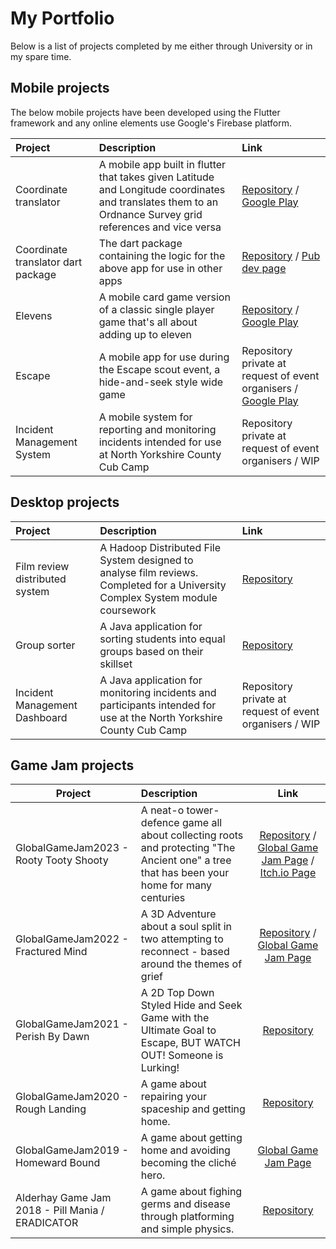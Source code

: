 # My Portfolio

Below is a list of projects completed by me either through University or in my spare time.


## <a name="mobile-area"></a> Mobile projects

The below mobile projects have been developed using the Flutter framework and any online elements use Google's Firebase platform.

| Project | Description | Link |
| :---    | :---        | :--- |
| Coordinate translator | A mobile app built in flutter that takes given Latitude and Longitude coordinates and translates them to an Ordnance Survey grid references and vice versa | [Repository](https://github.com/FunkyPenguin24/CoordinateTranslator) / [Google Play](https://play.google.com/store/apps/details?id=com.latlonpackage.coord_translator) |
| Coordinate translator dart package | The dart package containing the logic for the above app for use in other apps | [Repository](https://github.com/FunkyPenguin24/latlong_to_osgrid) / [Pub dev page](https://pub.dev/packages/latlong_to_osgrid) |
| Elevens | A mobile card game version of a classic single player game that's all about adding up to eleven | [Repository](https://github.com/FunkyPenguin24/elevensapp) / [Google Play](https://play.google.com/store/apps/details?id=com.elpackage.elevens) |
| Escape | A mobile app for use during the Escape scout event, a hide-and-seek style wide game | Repository private at request of event organisers / [Google Play](https://play.google.com/store/apps/details?id=escape.york.escapeapp) |
| Incident Management System | A mobile system for reporting and monitoring incidents intended for use at North Yorkshire County Cub Camp | Repository private at request of event organisers / WIP |


## <a name="desktop-area"></a> Desktop projects

| Project | Description | Link |
| :---    | :---        | :--- |
| Film review distributed system | A Hadoop Distributed File System designed to analyse film reviews. Completed for a University Complex System module coursework | [Repository](https://github.com/FunkyPenguin24/ComplexSystemsCW2) |
| Group sorter | A Java application for sorting students into equal groups based on their skillset | [Repository](https://github.com/FunkyPenguin24/groupSorter) |
| Incident Management Dashboard | A Java application for monitoring incidents and participants intended for use at the North Yorkshire County Cub Camp | Repository private at request of event organisers / WIP |

## <a name="game-jam-area"></a> Game Jam projects

| Project       | Description   | Link |
| ------------- |:------------- | :-------------: |
| GlobalGameJam2023 - Rooty Tooty Shooty | A neat-o tower-defence game all about collecting roots and protecting "The Ancient one" a tree that has been your home for many centuries | [Repository](https://github.com/youugotssponged/GGJ2023) / [Global Game Jam Page](https://globalgamejam.org/2023/games/rooty-tooty-shooty-9) / [Itch.io Page](https://infiniteshockz.itch.io/rooty-tooty-shooty)
| GlobalGameJam2022 - Fractured Mind | A 3D Adventure about a soul split in two attempting to reconnect - based around the themes of grief | [Repository](https://github.com/youugotssponged/GGJ2022) / [Global Game Jam Page](https://globalgamejam.org/2022/games/fractured-mind-1) | 
| GlobalGameJam2021 - Perish By Dawn | A 2D Top Down Styled Hide and Seek Game with the Ultimate Goal to Escape, BUT WATCH OUT! Someone is Lurking! | [Repository](https://github.com/youugotssponged/jam-fandango-ggj2021) | 
| GlobalGameJam2020 - Rough Landing | A game about repairing your spaceship and getting home. | [Repository](https://github.com/youugotssponged/GlobalGameJam2020) | 
| GlobalGameJam2019 - Homeward Bound | A game about getting home and avoiding becoming the cliché hero. | [Global Game Jam Page](https://globalgamejam.org/2019/games/homeward-bound-2)| 
| Alderhay Game Jam 2018 - Pill Mania / ERADICATOR | A game about fighing germs and disease through platforming and simple physics. | [Repository]() | 
